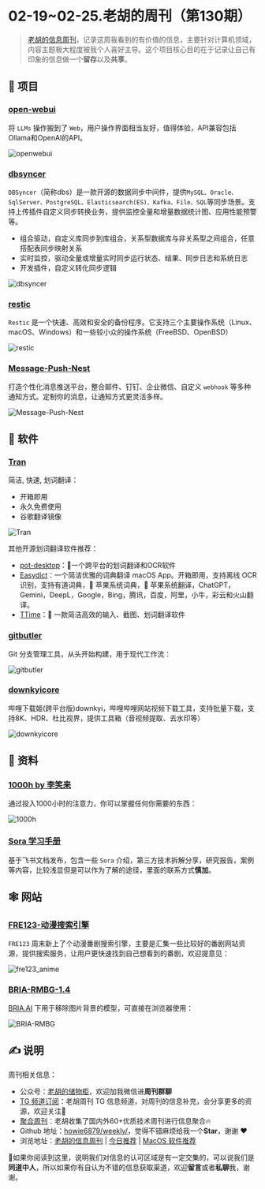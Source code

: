# 02-19~02-25.老胡的周刊（第130期）

> [老胡的信息周刊](https://weekly.howie6879.com/)，记录这周我看到的有价值的信息，主要针对计算机领域，内容主题极大程度被我个人喜好主导。这个项目核心目的在于记录让自己有印象的信息做一个**留存**以及**共享**。

## 🎯 项目

### [open-webui](https://github.com/open-webui/open-webui)

将 `LLMs` 操作搬到了 `Web`，用户操作界面相当友好，值得体验，API兼容包括Ollama和OpenAI的API。

![openwebui](https://images-1252557999.file.myqcloud.com/uPic/openwebui.jpg)

### [dbsyncer](https://github.com/86dbs/dbsyncer)

`DBSyncer`（简称dbs）是一款开源的数据同步中间件，提供`MySQL、Oracle、SqlServer、PostgreSQL、Elasticsearch(ES)、Kafka、File、SQL`等同步场景。支持上传插件自定义同步转换业务，提供监控全量和增量数据统计图、应用性能预警等。

- 组合驱动，自定义库同步到库组合，关系型数据库与非关系型之间组合，任意搭配表同步映射关系
- 实时监控，驱动全量或增量实时同步运行状态、结果、同步日志和系统日志
- 开发插件，自定义转化同步逻辑

![dbsyncer](https://images-1252557999.file.myqcloud.com/uPic/dbsyncer.webp)

### [restic](https://github.com/restic/restic)

`Restic` 是一个快速、高效和安全的备份程序。它支持三个主要操作系统（Linux、macOS、Windows）和一些较小众的操作系统（FreeBSD、OpenBSD）

![restic](https://images-1252557999.file.myqcloud.com/uPic/restic.jpg)

### [Message-Push-Nest](https://github.com/engigu/Message-Push-Nest)

打造个性化消息推送平台，整合邮件、钉钉、企业微信、自定义 `webhook` 等多种通知方式。定制你的消息，让通知方式更灵活多样。


![Message-Push-Nest](https://images-1252557999.file.myqcloud.com/uPic/Message-Push-Nest.jpg)
## 🤖 软件

### [Tran](https://github.com/Borber/Tran)

简洁, 快速, 划词翻译：

- 开箱即用
- 永久免费使用
- 谷歌翻译镜像

![Tran](https://images-1252557999.file.myqcloud.com/uPic/Tran.jpg)

其他开源划词翻译软件推荐：

- [pot-desktop](https://github.com/pot-app/pot-desktop)：🌈一个跨平台的划词翻译和OCR软件
- [Easydict](https://github.com/tisfeng/Easydict)：一个简洁优雅的词典翻译 macOS App。开箱即用，支持离线 OCR 识别，支持有道词典，🍎 苹果系统词典，🍎 苹果系统翻译，ChatGPT，Gemini，DeepL，Google，Bing，腾讯，百度，阿里，小牛，彩云和火山翻译。
- [TTime](https://github.com/inkTimeRecord/TTime)：🚀 一款简洁高效的输入、截图、划词翻译软件

### [gitbutler](https://github.com/gitbutlerapp/gitbutler)

Git 分支管理工具，从头开始构建，用于现代工作流：

![gitbutler](https://images-1252557999.file.myqcloud.com/uPic/gitbutler.jpg)

### [downkyicore](https://github.com/yaobiao131/downkyicore)

哔哩下载姬(跨平台版)downkyi，哔哩哔哩网站视频下载工具，支持批量下载，支持8K、HDR、杜比视界，提供工具箱（音视频提取、去水印等）

![downkyicore](https://images-1252557999.file.myqcloud.com/uPic/downkyicore.jpg)

## 👀 资料

### [1000h by 李笑来](https://1000h.org/)

通过投入1000小时的注意力，你可以掌握任何你需要的东西：

![1000h](https://images-1252557999.file.myqcloud.com/uPic/1000h.jpg)

### [Sora 学习手册](https://yunyinghui.feishu.cn/wiki/BaCEwe3AliqYERkc9dVcfW0BnXg)

基于飞书文档发布，包含一些 `Sora` 介绍，第三方技术拆解分享，研究报告，案例等内容，比较浅显但是可以作为了解的途径，里面的联系方式**慎加**。

## 🕸 网站

### [FRE123-动漫搜索引擎](https://www.fre123.com/anime/s)

`FRE123` 周末新上了个动漫番剧搜索引擎，主要是汇集一些比较好的番剧网站资源，提供搜索服务，让用户更快速找到自己想看到的番剧，欢迎提意见：

![fre123_anime](https://images-1252557999.file.myqcloud.com/uPic/fre123_anime.jpg)

### [BRIA-RMBG-1.4](https://huggingface.co/spaces/briaai/BRIA-RMBG-1.4)

[BRIA.AI](https://huggingface.co/briaai/RMBG-1.4) 下用于移除图片背景的模型，可直接在浏览器使用：

![BRIA-RMBG](https://images-1252557999.file.myqcloud.com/uPic/BRIA-RMBG.jpg)

## ✍️ 说明

周刊相关信息：

- 公众号：[老胡的储物柜](https://images-1252557999.file.myqcloud.com/uPic/ETIbMe.jpg)，欢迎加我微信进**周刊群聊**
- [TG 频道订阅](https://t.me/howie_weekly)：老胡周刊 TG 信息频道，对周刊的信息补充，会分享更多的资源，欢迎关注👏
- [聚合周刊](https://www.fre321.com/weekly)：老胡收集了国内外60+优质技术周刊进行信息聚合🔥
- Github 地址：[howie6879/weekly/](https://github.com/howie6879/weekly/)，觉得不错麻烦给我一个**Star**，谢谢 ❤️
- 浏览地址：[老胡的信息周刊](https://weekly.howie6879.com) | [今日推荐](https://weekly.howie6879.com/recommend/index.html) | [MacOS 软件推荐](https://weekly.howie6879.com/soft/mac.html)

🙌如果你阅读到这里，说明我们对信息的认可区域是有一定交集的，可以说我们是**同道中人**，所以如果你有自认为不错的信息获取渠道，欢迎**留言**或者**私聊**我，谢谢。
